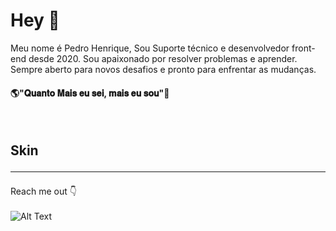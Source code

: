 # Hey 👋
Meu nome é Pedro Henrique, Sou Suporte técnico e desenvolvedor front-end desde 2020.
Sou apaixonado por resolver problemas e aprender. Sempre aberto para novos desafios e pronto para enfrentar as mudanças.
<br>
#### 🌎"𝐐𝐮𝐚𝐧𝐭𝐨 𝐌𝐚𝐢𝐬 𝐞𝐮 𝐬𝐞𝐢, 𝐦𝐚𝐢𝐬 𝐞𝐮 𝐬𝐨𝐮"🧠
<br>


## Skin <hr>





Reach me out 👇<br><br>
![Alt Text](https://img.shields.io/badge/Instagram-E4405F?style=for-the-badge&logo=instagram&logoColor=white)
<!---
Peedrohenrique/Peedrohenrique is a ✨ special ✨ repository because its `README.md` (this file) appears on your GitHub profile.
You can click the Preview link to take a look at your changes.
--->
